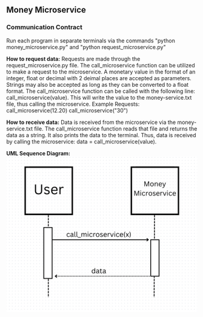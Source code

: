 ## Money Microservice 
### Communication Contract

Run each program in separate terminals via the commands "python money_microservice.py" and "python request_microservice.py"

**How to request data:**
Requests are made through the request_microservice.py file. The call_microservice function can be utilized to make a request to the microservice. A monetary value in the format of an integer, float or decimal with 2 deimal places are accepted as parameters. Strings may also be accepted as long as they can be converted to a float format. The call_microservice function can be called with the following line: call_microservice(value). This will write the value to the money-service.txt file, thus calling the microservice.
Example Requests:
call_microservice(12.20)
call_microservice("30")

**How to receive data:**
Data is received from the microservice via the money-service.txt file. The call_microservice function reads that file and returns the data as a string. It also prints the data to the terminal. Thus, data is received by calling the microservice: data = call_microservice(value).

**UML Sequence Diagram:**
![UML Sequence Diagram](UML_diagram.png)
